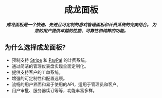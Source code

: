 <h1 align="center">成龙面板</h1>
<h5 align="center">
    <strong>
        成龙面板是一个快速、先进且可定制的游戏管理面板和计费系统的完美结合。
        为您的用户提供卓越的性能、可靠性和纯粹的功能。
    </strong>
</h5>

## 为什么选择成龙面板?
* 预制支持 [Stripe](https://stripe.com) 和 [PayPal](https://paypal.com) 的计费系统。
* 通过简洁的管理仪表盘实现全面定制化。
* 提供支持客户的工单系统。
* 增强的可定制性和配置选项。
* 流畅的用户界面和易于使用的API，适用于管理员和客户。
* 用户审批、服务器续订等等，功能丰富多样。
